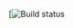 [![Build status](https://git@github.com/<natalikazakova87>/<HW-2.1-web-interface-testing.git>/actions/workflows/<WORKFLOW_FILE>/badge.svg)
